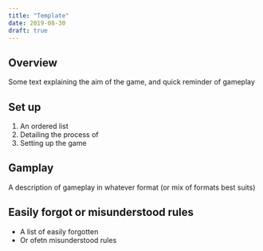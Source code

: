 ```yaml
---
title: "Template"
date: 2019-08-30
draft: true
---
```


## Overview

Some text explaining the aim of the game, and quick reminder of gameplay

## Set up

1. An ordered list
2. Detailing the process of
3. Setting up the game

## Gamplay

A description of gameplay in whatever format (or mix of formats best suits)

## Easily forgot or misunderstood rules

- A list of easily forgotten
- Or ofetn misunderstood rules
